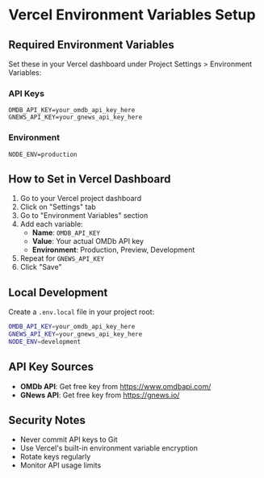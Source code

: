 # Vercel Environment Variables Setup

## Required Environment Variables

Set these in your Vercel dashboard under Project Settings > Environment Variables:

### API Keys
```
OMDB_API_KEY=your_omdb_api_key_here
GNEWS_API_KEY=your_gnews_api_key_here
```

### Environment
```
NODE_ENV=production
```

## How to Set in Vercel Dashboard

1. Go to your Vercel project dashboard
2. Click on "Settings" tab
3. Go to "Environment Variables" section
4. Add each variable:
   - **Name**: `OMDB_API_KEY`
   - **Value**: Your actual OMDb API key
   - **Environment**: Production, Preview, Development
5. Repeat for `GNEWS_API_KEY`
6. Click "Save"

## Local Development

Create a `.env.local` file in your project root:
```bash
OMDB_API_KEY=your_omdb_api_key_here
GNEWS_API_KEY=your_gnews_api_key_here
NODE_ENV=development
```

## API Key Sources

- **OMDb API**: Get free key from https://www.omdbapi.com/
- **GNews API**: Get free key from https://gnews.io/

## Security Notes

- Never commit API keys to Git
- Use Vercel's built-in environment variable encryption
- Rotate keys regularly
- Monitor API usage limits
